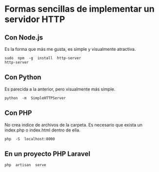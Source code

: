 # Formas sencillas de implementar un servidor HTTP


## Con Node.js

Es la forma que más me gusta, es simple y visualmente atractiva.

```console
sudo  npm  -g  install  http-server
http-server
```

## Con Python

Es parecida a la anterior, pero visualmente más simple.

```console
python  -m  SimpleHTTPServer
```

## Con PHP

No crea indice de archivos de la carpeta. Es necesario que exista un index.php o index.html dentro de ella.

```console
php  -S  localhost:8000
```

## En un proyecto PHP Laravel

```console
php  artisan  serve
```
